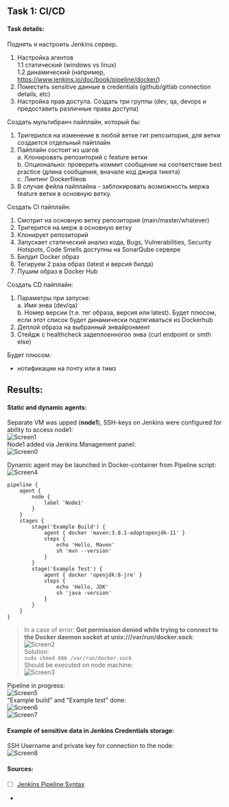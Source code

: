 ## Task 1: CI/CD

#### Task details:  

Поднять и настроить Jenkins сервер.    
1. Настройка агентов  
1.1 статический (windows vs linux)  
1.2 динамический (например, https://www.jenkins.io/doc/book/pipeline/docker/)      
2. Поместить sensitive данные в credentials (github/gitlab connection details, etc)  
3. Настройка прав доступа. Создать три группы (dev, qa, devops и предоставить различные права доступа)    
 
Создать мультибранч пайплайн, который бы:  
1. Тригерился на изменение в любой ветке гит репозитория, для ветки создается отдельный пайплайн  
2. Пайплайн состоит из шагов  
  a. Клонировать репозиторий с feature ветки  
  b. Опционально: проверить коммит сообщение на соответствие best practice (длина сообщения, вначале код джира тикета)    
c. Линтинг Dockerfileов  
3. В случае фейла пайплайна - заблокировать возможность мержа feature ветки в основную ветку.  

Создать CI пайплайн:    
1. Смотрит на основную ветку репозитория (main/master/whatever)    
2. Тригерится на мерж в основную ветку  
3. Клонирует репозиторий  
4. Запускает статический анализ кода, Bugs, Vulnerabilities, Security Hotspots, Code Smells доступны на SonarQube сервере    
5. Билдит Docker образ  
6. Тегируем 2 раза образ (latest и версия билда)  
7. Пушим образ в Docker Hub  

Создать CD пайплайн:  
1. Параметры при запуске:    
a. Имя энва (dev/qa)  
b. Номер версии (т.е. тег образа, версия или latest). Будет плюсом, если этот список будет динамически подтягиваться из Dockerhub    
2. Деплой образа на выбранный энвайронмент  
3. Стейдж с healthcheck задеплоенногоо энва (curl endpoint or smth else)  

Будет плюсом:  
+ нотификации на почту или в тимз  
 
## Results:  
#### Static and dynamic agents:
Separate VM was upped (**node1**), SSH-keys on Jenkins were configured for ability to access node1:  
![Screen1](./task_images/Screenshot_1.png)  
Node1 added via Jenkins Management panel:    
![Screen0](./task_images/Screenshot_0.png)  

Dynamic agent may be launched in Docker-container from Pipeline script:  
![Screen4](./task_images/Screenshot_4.png)  
```commandline
pipeline {
    agent {
        node {
            label 'Node1'
        }
    }
    stages {
        stage('Example Build') {
            agent { docker 'maven:3.8.1-adoptopenjdk-11' } 
            steps {
                echo 'Hello, Maven'
                sh 'mvn --version'
            }
        }
        stage('Example Test') {
            agent { docker 'openjdk:8-jre' } 
            steps {
                echo 'Hello, JDK'
                sh 'java -version'
            }
        }
    }
}
```
>In a case of error: **Got permission denied while trying to connect to the Docker daemon socket at unix:///var/run/docker.sock**:
>![Screen2](./task_images/Screenshot_2.png)  
> Solution:  
> ```sudo chmod 666 /var/run/docker.sock```   
> Should be executed on node machine:  
> ![Screen3](./task_images/Screenshot_3.png)  

Pipeline in progress:  
![Screen5](./task_images/Screenshot_5.png)  
"Example build" and "Example test" done:  
![Screen6](./task_images/Screenshot_6.png)  
![Screen7](./task_images/Screenshot_7.png)  

#### Example of sensitive data in Jenkins Credentials storage:  
SSH Username and private key for connection to the node:  
![Screen8](./task_images/Screenshot_8.png)  




#### Sources:  
- [ ] [Jenkins Pipeline Syntax](https://www.jenkins.io/doc/book/pipeline/syntax/)  
- 
  
